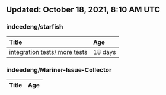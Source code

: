 ## Updated: October 18, 2021, 8:10 AM UTC


### indeedeng/starfish
|**Title**|**Age**|
|:----|:----|
|[integration tests/ more tests](https://github.com/indeedeng/starfish/issues/117)|18&nbsp;days|


### indeedeng/Mariner-Issue-Collector
|**Title**|**Age**|
|:----|:----|